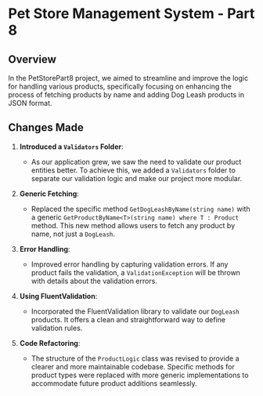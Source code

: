 # Pet Store Management System - Part 8

## Overview

In the PetStorePart8 project, we aimed to streamline and improve the logic for handling various products, specifically focusing on enhancing the process of fetching products by name and adding Dog Leash products in JSON format.

## Changes Made

1. **Introduced a `Validators` Folder**:
    - As our application grew, we saw the need to validate our product entities better. To achieve this, we added a `Validators` folder to separate our validation logic and make our project more modular.
  
2. **Generic Fetching**:
    - Replaced the specific method `GetDogLeashByName(string name)` with a generic `GetProductByName<T>(string name) where T : Product` method. This new method allows users to fetch any product by name, not just a `DogLeash`.

3. **Error Handling**:
    - Improved error handling by capturing validation errors. If any product fails the validation, a `ValidationException` will be thrown with details about the validation errors.

4. **Using FluentValidation**:
    - Incorporated the FluentValidation library to validate our `DogLeash` products. It offers a clean and straightforward way to define validation rules.

5. **Code Refactoring**:
    - The structure of the `ProductLogic` class was revised to provide a clearer and more maintainable codebase. Specific methods for product types were replaced with more generic implementations to accommodate future product additions seamlessly.